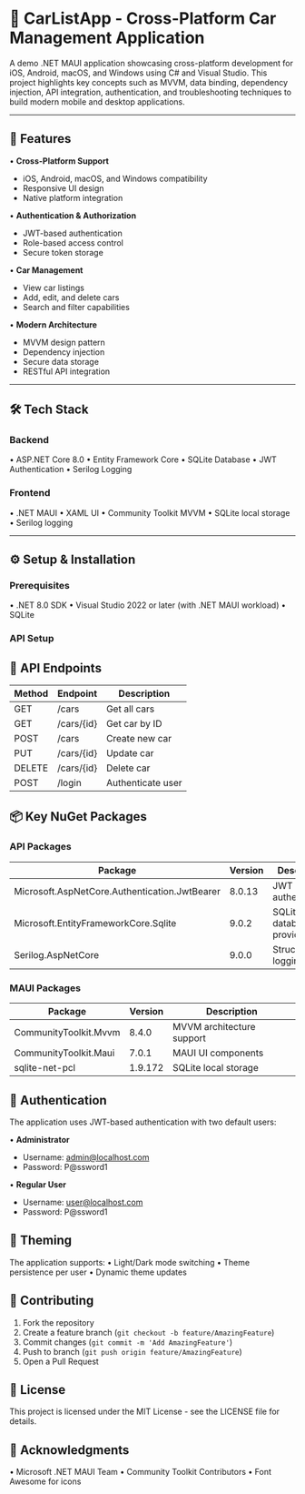 # 🚗 CarListApp - Cross-Platform Car Management Application

A demo .NET MAUI application showcasing cross-platform development for iOS, Android, macOS, and Windows using C# and Visual Studio. This project highlights key concepts such as MVVM, data binding, dependency injection, API integration, authentication, and troubleshooting techniques to build modern mobile and desktop applications.

---

## 🚀 Features

• **Cross-Platform Support**
  - iOS, Android, macOS, and Windows compatibility
  - Responsive UI design
  - Native platform integration

• **Authentication & Authorization**
  - JWT-based authentication
  - Role-based access control
  - Secure token storage

• **Car Management**
  - View car listings
  - Add, edit, and delete cars
  - Search and filter capabilities

• **Modern Architecture**
  - MVVM design pattern
  - Dependency injection
  - Secure data storage
  - RESTful API integration

---

## 🛠️ Tech Stack

### Backend
• ASP.NET Core 8.0
• Entity Framework Core
• SQLite Database
• JWT Authentication
• Serilog Logging

### Frontend
• .NET MAUI
• XAML UI
• Community Toolkit MVVM
• SQLite local storage
• Serilog logging

---

## ⚙️ Setup & Installation

### Prerequisites
• .NET 8.0 SDK
• Visual Studio 2022 or later (with .NET MAUI workload)
• SQLite

### API Setup

## 📡 API Endpoints

| Method | Endpoint | Description |
|--------|----------|-------------|
| GET    | /cars    | Get all cars |
| GET    | /cars/{id} | Get car by ID |
| POST   | /cars    | Create new car |
| PUT    | /cars/{id} | Update car |
| DELETE | /cars/{id} | Delete car |
| POST   | /login   | Authenticate user |

## 📦 Key NuGet Packages

### API Packages
| Package | Version | Description |
|---------|---------|-------------|
| Microsoft.AspNetCore.Authentication.JwtBearer | 8.0.13 | JWT authentication |
| Microsoft.EntityFrameworkCore.Sqlite | 9.0.2 | SQLite database provider |
| Serilog.AspNetCore | 9.0.0 | Structured logging |

### MAUI Packages
| Package | Version | Description |
|---------|---------|-------------|
| CommunityToolkit.Mvvm | 8.4.0 | MVVM architecture support |
| CommunityToolkit.Maui | 7.0.1 | MAUI UI components |
| sqlite-net-pcl | 1.9.172 | SQLite local storage |

## 🔐 Authentication

The application uses JWT-based authentication with two default users:

• **Administrator**
  - Username: admin@localhost.com
  - Password: P@ssword1

• **Regular User**
  - Username: user@localhost.com
  - Password: P@ssword1

## 🎨 Theming

The application supports:
• Light/Dark mode switching
• Theme persistence per user
• Dynamic theme updates

## 🤝 Contributing

1. Fork the repository
2. Create a feature branch (`git checkout -b feature/AmazingFeature`)
3. Commit changes (`git commit -m 'Add AmazingFeature'`)
4. Push to branch (`git push origin feature/AmazingFeature`)
5. Open a Pull Request

## 📜 License

This project is licensed under the MIT License - see the LICENSE file for details.

## 🙏 Acknowledgments

• Microsoft .NET MAUI Team
• Community Toolkit Contributors
• Font Awesome for icons
